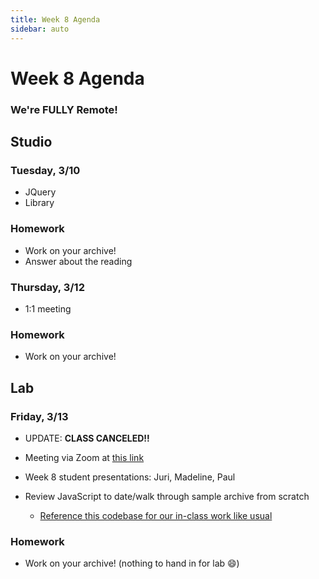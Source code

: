 ```yaml
---
title: Week 8 Agenda
sidebar: auto
---
```


# Week 8 Agenda

### We're FULLY Remote!

## Studio

### Tuesday, 3/10

- JQuery
- Library

### Homework

- Work on your archive!
- Answer about the reading

### Thursday, 3/12

- 1:1 meeting

### Homework

- Work on your archive!

## Lab

### Friday, 3/13

- UPDATE: <b>CLASS CANCELED!!</b>

- Meeting via Zoom at [this link](https://NewSchool.zoom.us/j/6890998105)
- Week 8 student presentations: Juri, Madeline, Paul
- Review JavaScript to date/walk through sample archive from scratch
  - [Reference this codebase for our in-class work like usual](https://github.com/AndrewLevinson/symmetrical-octo-potato/tree/master/lab/week-8)

### Homework

- Work on your archive! (nothing to hand in for lab :smile:)

